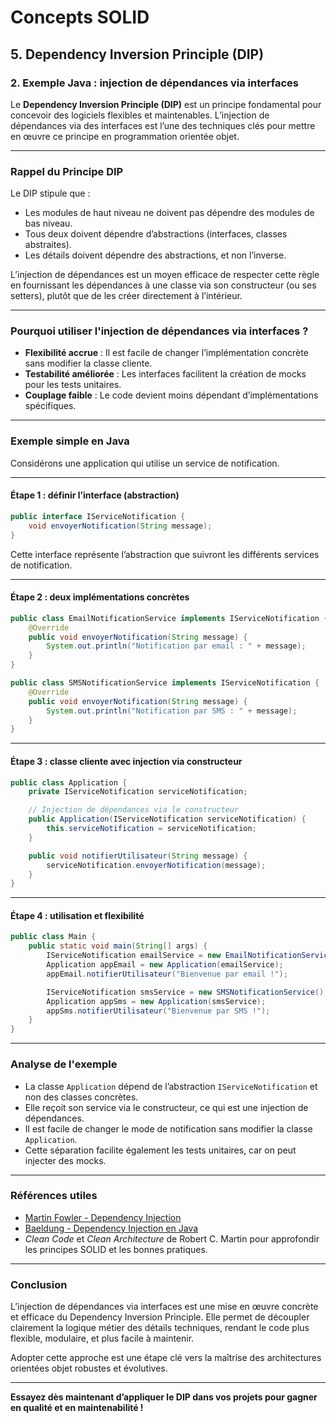 # Concepts SOLID

## 5. Dependency Inversion Principle (DIP)

### 2. Exemple Java : injection de dépendances via interfaces

Le **Dependency Inversion Principle (DIP)** est un principe fondamental pour concevoir des logiciels flexibles et maintenables. L’injection de dépendances via des interfaces est l’une des techniques clés pour mettre en œuvre ce principe en programmation orientée objet.

---

### Rappel du Principe DIP

Le DIP stipule que :

- Les modules de haut niveau ne doivent pas dépendre des modules de bas niveau.
- Tous deux doivent dépendre d’abstractions (interfaces, classes abstraites).
- Les détails doivent dépendre des abstractions, et non l’inverse.

L’injection de dépendances est un moyen efficace de respecter cette règle en fournissant les dépendances à une classe via son constructeur (ou ses setters), plutôt que de les créer directement à l’intérieur.

---

### Pourquoi utiliser l'injection de dépendances via interfaces ?

- **Flexibilité accrue** : Il est facile de changer l’implémentation concrète sans modifier la classe cliente.
- **Testabilité améliorée** : Les interfaces facilitent la création de mocks pour les tests unitaires.
- **Couplage faible** : Le code devient moins dépendant d’implémentations spécifiques.

---

### Exemple simple en Java

Considérons une application qui utilise un service de notification.

---

#### Étape 1 : définir l’interface (abstraction)

```java
public interface IServiceNotification {
    void envoyerNotification(String message);
}
```

Cette interface représente l’abstraction que suivront les différents services de notification.

---

#### Étape 2 : deux implémentations concrètes

```java
public class EmailNotificationService implements IServiceNotification {
    @Override
    public void envoyerNotification(String message) {
        System.out.println("Notification par email : " + message);
    }
}

public class SMSNotificationService implements IServiceNotification {
    @Override
    public void envoyerNotification(String message) {
        System.out.println("Notification par SMS : " + message);
    }
}
```

---

#### Étape 3 : classe cliente avec injection via constructeur

```java
public class Application {
    private IServiceNotification serviceNotification;

    // Injection de dépendances via le constructeur
    public Application(IServiceNotification serviceNotification) {
        this.serviceNotification = serviceNotification;
    }

    public void notifierUtilisateur(String message) {
        serviceNotification.envoyerNotification(message);
    }
}
```

---

#### Étape 4 : utilisation et flexibilité

```java
public class Main {
    public static void main(String[] args) {
        IServiceNotification emailService = new EmailNotificationService();
        Application appEmail = new Application(emailService);
        appEmail.notifierUtilisateur("Bienvenue par email !");

        IServiceNotification smsService = new SMSNotificationService();
        Application appSms = new Application(smsService);
        appSms.notifierUtilisateur("Bienvenue par SMS !");
    }
}
```

---

### Analyse de l'exemple

- La classe `Application` dépend de l’abstraction `IServiceNotification` et non des classes concrètes.
- Elle reçoit son service via le constructeur, ce qui est une injection de dépendances.
- Il est facile de changer le mode de notification sans modifier la classe `Application`.
- Cette séparation facilite également les tests unitaires, car on peut injecter des mocks.

---

### Références utiles

- [Martin Fowler - Dependency Injection](https://martinfowler.com/articles/injection.html)  
- [Baeldung - Dependency Injection en Java](https://www.baeldung.com/inversion-control-and-dependency-injection-in-spring)  
- *Clean Code* et *Clean Architecture* de Robert C. Martin pour approfondir les principes SOLID et les bonnes pratiques.

---

### Conclusion

L’injection de dépendances via interfaces est une mise en œuvre concrète et efficace du Dependency Inversion Principle. Elle permet de découpler clairement la logique métier des détails techniques, rendant le code plus flexible, modulaire, et plus facile à maintenir.

Adopter cette approche est une étape clé vers la maîtrise des architectures orientées objet robustes et évolutives.

---

**Essayez dès maintenant d’appliquer le DIP dans vos projets pour gagner en qualité et en maintenabilité !**